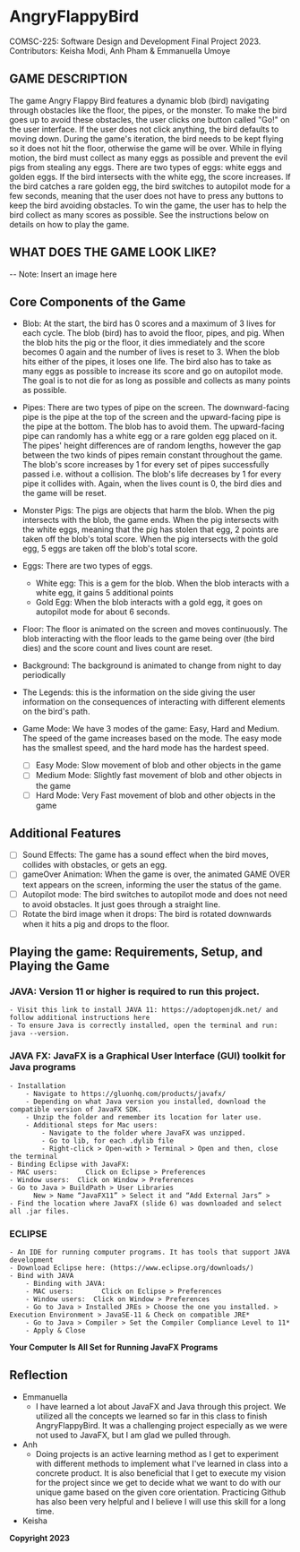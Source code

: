 # AngryFlappyBird
COMSC-225: Software Design and Development Final Project 2023.  
Contributors: Keisha Modi, Anh Pham & Emmanuella Umoye  

## GAME DESCRIPTION
The game Angry Flappy Bird features a dynamic blob (bird) navigating through obstacles like the floor, the pipes, or the monster. To make the bird goes up to avoid these obstacles, the user clicks one button called "Go!" on the user interface. If the user does not click anything, the bird defaults to moving down. During the game's iteration, the bird needs to be kept flying so it does not hit the floor, otherwise the game will be over. While in flying motion, the bird must collect as many eggs as possible and prevent the evil pigs from stealing any eggs. There are two types of eggs: white eggs and golden eggs. If the bird intersects with the white egg, the score increases. If the bird catches a rare golden egg, the bird switches to autopilot mode for a few seconds, meaning that the user does not have to press any buttons to keep the bird avoiding obstacles. To win the game, the user has to help the bird collect as many scores as possible. See the instructions below on details on how to play the game.

## WHAT DOES THE GAME LOOK LIKE?
-- Note: Insert an image here

## Core Components of the Game
- Blob: At the start, the bird has 0 scores and a maximum of 3 lives for each cycle. The blob (bird) has to avoid the floor, pipes, and pig. When the blob hits the pig or the floor, it dies immediately and the score becomes 0 again and the number of lives is reset to 3. When the blob hits either of the pipes, it loses one life. The bird also has to take as many eggs as possible to increase its score and go on autopilot mode. The goal is to not die for as long as possible and collects as many points as possible.
    
- Pipes: There are two types of pipe on the screen. The downward-facing pipe is the pipe at the top of the screen and the upward-facing pipe is the pipe at the bottom. The blob has to avoid them. The upward-facing pipe can randomly has a white egg or a rare golden egg placed on it. The pipes' height differences are of random lengths, however the gap between the two kinds of pipes remain constant throughout the game. The blob's score increases by 1 for every set of pipes successfully passed i.e. without a collision. The blob's life decreases by 1 for every pipe it collides with. Again, when the lives count is 0, the bird dies and the game will be reset.
   
- Monster Pigs: The pigs are objects that harm the blob. When the pig intersects with the blob, the game ends. When the pig intersects with the white eggs, meaning that the pig has stolen that egg, 2 points are taken off the blob's total score. When the pig intersects with the gold egg, 5 eggs are taken off the blob's total score.
  
- Eggs: There are two types of eggs.
  - White egg: This is a gem for the blob. When the blob interacts with a white egg, it gains 5 additional points
  - Gold Egg: When the blob interacts with a gold egg, it goes on autopilot mode for about 6 seconds.
   
- Floor: The floor is animated on the screen and moves continuously. The blob interacting with the floor leads to the game being over (the bird dies) and the score count and lives count are reset.
- Background: The background is animated to change from night to day periodically
- The Legends: this is the information on the side giving the user information on the consequences of interacting with different elements on the bird's path.
- Game Mode: We have 3 modes of the game: Easy, Hard and Medium. The speed of the game increases based on the mode. The easy mode has the smallest speed, and the hard mode has the hardest speed.
  - [ ] Easy Mode: Slow movement of blob and other objects in the game  
  - [ ] Medium Mode: Slightly fast movement of blob and other objects in the game  
  - [ ] Hard Mode: Very Fast movement of blob and other objects in the game  

## Additional Features
  - [ ] Sound Effects: The game has a sound effect when the bird moves, collides with obstacles, or gets an egg.  
  - [ ] gameOver Animation: When the game is over, the animated GAME OVER text appears on the screen, informing the user the status of the game.
  - [ ] Autopilot mode: The bird switches to autopilot mode and does not need to avoid obstacles. It just goes through a straight line.
  - [ ] Rotate the bird image when it drops: The bird is rotated downwards when it hits a pig and drops to the floor.  

## Playing the game: Requirements, Setup, and Playing the Game
  ### JAVA: Version 11 or higher is required to run this project.
    - Visit this link to install JAVA 11: https://adoptopenjdk.net/ and follow additional instructions here
    - To ensure Java is correctly installed, open the terminal and run: java --version.

  ### JAVA FX: **JavaFX is a Graphical User Interface (GUI) toolkit for Java programs**
    - Installation
        - Navigate to https://gluonhq.com/products/javafx/
        - Depending on what Java version you installed, download the compatible version of JavaFX SDK. 
        - Unzip the folder and remember its location for later use.
        - Additional steps for Mac users:
            - Navigate to the folder where JavaFX was unzipped. 
            - Go to lib, for each .dylib file 
            - Right-click > Open-with > Terminal > Open and then, close the terminal
    - Binding Eclipse with JavaFX:
    - MAC users:       Click on Eclipse > Preferences
    - Window users:  Click on Window > Preferences
    - Go to Java > BuildPath > User Libraries
          New > Name “JavaFX11” > Select it and “Add External Jars” > 
    - Find the location where JavaFX (slide 6) was downloaded and select all .jar files.

  ### ECLIPSE
    - An IDE for running computer programs. It has tools that support JAVA development
    - Download Eclipse here: (https://www.eclipse.org/downloads/)
    - Bind with JAVA
        - Binding with JAVA:
        - MAC users:       Click on Eclipse > Preferences
        - Window users:  Click on Window > Preferences
        - Go to Java > Installed JREs > Choose the one you installed. > Execution Environment > JavaSE-11 & Check on compatible JRE*
        - Go to Java > Compiler > Set the Compiler Compliance Level to 11*
        - Apply & Close
**Your Computer Is All Set for Running JavaFX Programs**
## Reflection
- Emmanuella
  - I have learned a lot about JavaFX and Java through this project. We utilized all the concepts we learned so far in this class to finish AngryFlappyBird. It was a challenging project especially as we were not used to JavaFX, but I am glad we pulled through.
- Anh
  - Doing projects is an active learning method as I get to experiment with different methods to implement what I've learned in class into a concrete product. It is also beneficial that I get to execute my vision for the project since we get to decide what we want to do with our unique game based on the given core orientation. Practicing Github has also been very helpful and I believe I will use this skill for a long time.
- Keisha

**Copyright 2023**
